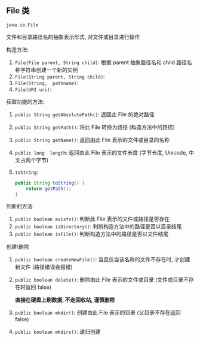 ## File 类

`java.io.File`

文件和目录路径名的抽象表示形式, 对文件或目录进行操作

构造方法:

1. `File(File parent, String child)`:  根据 parent 抽象路径名和 child 路径名称字符串创建一个新的实例
2. `File(String parent, String child)`:
3. `File(String,  pathname)`: 
4. `File(URI uri)`:



获取功能的方法:

1. `public String getAbsolutePath()`: 返回此 File 的绝对路径

2. `public String getPath()`:  将此 File 转换为路径 (构造方法中的路径)

3. `public String getName()`:  返回由此 File 表示的文件或目录的名称

4. `public long  length`: 返回由此 File  表示的文件长度 (字节长度, Unicode, 中文占两个字节)

5. `toString`: 

   ```java
   public String toString() {
       return getPath();
   }
   ```



判断的方法: 

1. `public boolean exists()`: 判断此 File 表示的文件或路径是否存在
2. `public boolean isDirectory()`: 判断构造方法中的路径是否以目录结尾
3. `public boolean isFile()`: 判断构造方法中的路径是否以文件结尾



创建\删除

1. `public boolean createNewFile()`: 当且仅当该名称的文件不存在时, 才创建新文件 (路径错误会报错)

2. `public boolean delete()`: 删除由此 File 表示的文件或目录 (文件或目录不存在时返回 false)

   **直接在硬盘上刷数据, 不走回收站, 谨慎删除**

3. `public boolean mkdir()`: 创建由此 File 表示的目录 (父目录不存在返回 false)

4. `public boolean mkdirs()`: 递归创建



